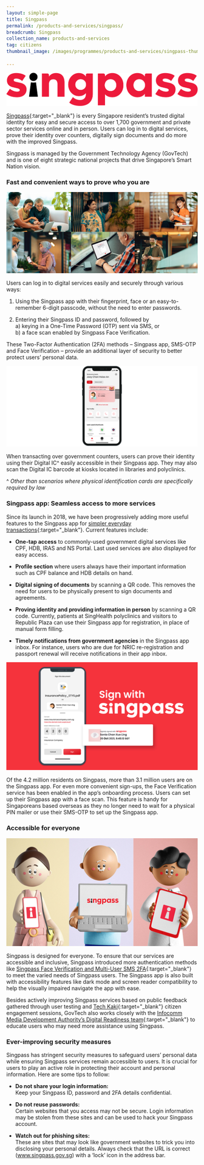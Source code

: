 ```yaml
---
layout: simple-page
title: Singpass
permalink: /products-and-services/singpass/
breadcrumb: Singpass
collection_name: products-and-services
tag: citizens
thumbnail_image: /images/programmes/products-and-services/singpass-thumbnail-new-2.jpg
      
---
```


![Singpass Logo](/images/programmes/products-and-services/singpass-logo-new.png)

[Singpass](https://www.singpass.gov.sg){:target="_blank"} is every Singapore resident’s trusted digital identity for easy and secure access to over 1,700 government and private sector services online and in person. Users can log in to digital services, prove their identity over counters, digitally sign documents and do more with the improved Singpass. 

Singpass is managed by the Government Technology Agency (GovTech) and is one of eight strategic national projects that drive Singapore’s Smart Nation vision.

### **Fast and convenient ways to prove who you are**

![Singpass Fast and Convenient](/images/programmes/products-and-services/singpass-fast-and-convenient.jpg)

Users can log in to digital services easily and securely through various ways:

1. Using the Singpass app with their fingerprint, face or an easy-to-remember 6-digit passcode, without the need to enter passwords.

2. Entering their Singpass ID and password, followed by
<br> a) keying in a One-Time Password (OTP) sent via SMS, or
<br> b) a face scan enabled by Singpass Face Verification.

These Two-Factor Authentication (2FA) methods – Singpass app, SMS-OTP and Face Verification – provide an additional layer of security to better protect users’ personal data.

![Singpass Digital IC](/images/programmes/products-and-services/sp_img_fast_convenient_ways2.png)

When transacting over government counters, users can prove their identity using their Digital IC^ easily accessible in their Singpass app. They may also scan the Digital IC barcode at kiosks located in libraries and polyclinics.

^ *Other than scenarios where physical identification cards are specifically required by law*

### **Singpass app: Seamless access to more services**

Since its launch in 2018, we have been progressively adding more useful features to the Singpass app for [simpler everyday transactions](https://www.youtube.com/watch?v=zacNBxADPH4){:target="_blank"}. Current features include:

* **One-tap access** to commonly-used government digital services like CPF, HDB, IRAS and NS Portal. Last used services are also displayed for easy access.

* **Profile section** where users always have their important information such as CPF balance and HDB details on hand.

* **Digital signing of documents** by scanning a QR code. This removes the need for users to be physically present to sign documents and agreements.

* **Proving identity and providing information in person** by scanning a QR code. Currently, patients at SingHealth polyclinics and visitors to Republic Plaza can use their Singpass app for registration, in place of manual form filling.

* **Timely notifications from government agencies** in the Singpass app inbox. For instance, users who are due for NRIC re-registration and passport renewal will receive notifications in their app inbox.

![Sign with Singpass](/images/programmes/products-and-services/sp_img_seamless_access.jpg)

Of the 4.2 million residents on Singpass, more than 3.1 million users are on the Singpass app. For even more convenient sign-ups, the Face Verification service has been enabled in the app’s onboarding process. Users can set up their Singpass app with a face scan. This feature is handy for Singaporeans based overseas as they no longer need to wait for a physical PIN mailer or use their SMS-OTP to set up the Singpass app.

### **Accessible for everyone**

![Singpass Accessible](/images/programmes/products-and-services/singpass-accessible.jpg)

Singpass is designed for everyone. To ensure that our services are accessible and inclusive, Singpass introduced more authentication methods like [Singpass Face Verification and Multi-User SMS 2FA](https://www.tech.gov.sg/media/media-releases/2020-12-16-singpass-2fa){:target="_blank"} to meet the varied needs of Singpass users. The Singpass app is also built with accessibility features like dark mode and screen reader compatibility to help the visually impaired navigate the app with ease.

Besides actively improving Singpass services based on public feedback gathered through user testing and [Tech Kaki](https://www.tech.gov.sg/products-and-services/tech-kaki-community){:target="_blank"} citizen engagement sessions, GovTech also works closely with the [Infocomm Media Development Authority’s Digital Readiness team](https://www.imda.gov.sg/for-community/digital-readiness){:target="_blank"} to educate users who may need more assistance using Singpass.

### **Ever-improving security measures**

Singpass has stringent security measures to safeguard users’ personal data while ensuring Singpass services remain accessible to users. It is crucial for users to play an active role in protecting their account and personal information. Here are some tips to follow:

* **Do not share your login information:** 
<br> Keep your Singpass ID, password and 2FA details confidential.

* **Do not reuse passwords:** 
<br> Certain websites that you access may not be secure. Login information may be stolen from these sites and can be used to hack your Singpass account.

* **Watch out for phishing sites:** 
<br> These are sites that may look like government websites to trick you into disclosing your personal details. Always check that the URL is correct (www.singpass.gov.sg) with a ‘lock’ icon in the address bar.
